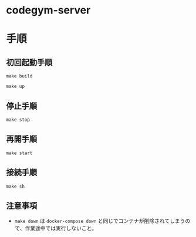 # codegym-server

# 手順

## 初回起動手順

```
make build

make up
```

## 停止手順

```
make stop
```

## 再開手順

```
make start
```

## 接続手順

```
make sh
```

## 注意事項
- `make down` は `docker-compose down` と同じでコンテナが削除されてしまうので、作業途中では実行しないこと。
